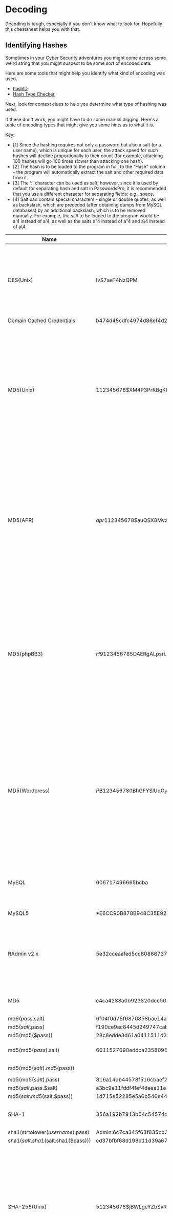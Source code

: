 # Decoding

Decoding is tough, especially if you don't know what to look for. Hopefully this cheatsheet helps you with that.

## Identifying Hashes
Sometimes in your Cyber Security adventures you might come across some weird string that you might suspect to be some sort of encoded data.

Here are some tools that might help you identify what kind of encoding was used.
- [hashID](https://github.com/psypanda/hashID)
- [Hash Type Checker](https://md5hashing.net/hash_type_checker/)

Next, look for context clues to help you determine what type of hashing was used.

If these don't work, you might have to do some manual digging.
Here's a table of encoding types that might give you some hints as to what it is.

Key:
- [1] Since the hashing requires not only a password but also a salt (or a user name), which is unique for each user, the attack speed for such hashes will decline proportionally to their count (for example, attacking
100 hashes will go 100 times slower than attacking one hash).
- [2] The hash is to be loaded to the program in full, to the "Hash" column - the program will automatically extract the salt and other required data from it.
- [3] The ':' character can be used as salt; however, since it is used by default for separating hash and salt in PasswordsPro, it is recommended that you use a different character for separating fields; e.g., space.
- [4] Salt can contain special characters - single or double quotes, as well as backslash, which are preceded (after obtaining dumps from MySQL databases) by an additional backslash, which is to be removed manually. For
example, the salt to be loaded to the program would be a'4 instead of a\'4, as well as the salts a"4 instead of a\"4 and a\4 instead of a\\4.

|Name|Example|Use|Length|Description|Algorithm|Key|
|-|-|-|-|-|-|-|
|DES(Unix)|IvS7aeT4NzQPM|Used in Linux and other similar OS|13 characters|The first two characters are the salt (random characters; in our example the salt is the string "Iv"), then there follows the actual hash||[1] [2]|
|Domain Cached Credentials|b474d48cdfc4974d86ef4d24904cdd91|Used for caching passwords of Windows domain|16 bytes||MD4(MD4(Unicode($pass)).Unicode(strtolower($username)))|[1]|
|MD5(Unix)|$1$12345678$XM4P3PrKBgKNnTaqG9P0T/|Used in Linux and other similar OS|34 characters|The hash begins with the $1$ signature, then there goes the salt (up to 8 random characters; in our example the salt is the string "12345678"), then there goes one more $ character, followed by the actual hash|Actually that is a loop calling the MD5 algorithm 2000 times|[1] [2]|
|MD5(APR)|$apr1$12345678$auQSX8Mvzt.tdBi4y6Xgj.|Used in Linux and other similar OS|37 characters|The hash begins with the $apr1$ signature, then there goes the salt (up to 8 random characters; in our example the salt is the string "12345678"), then there goes one more $ character, followed by the actual hash|Actually that is a loop calling the MD5 algorithm 2000 times|[1] [2]|
|MD5(phpBB3)|$H$9123456785DAERgALpsri.D9z3ht120|Used in phpBB 3.x.x.|34 characters|The hash begins with the $H$ signature, then there goes one character (most often the number '9'), then there goes the salt (8 random characters; in our example the salt is the string "12345678"), followed by the actual hash|Actually that is a loop calling the MD5 algorithm 2048 times|[1] [2]|
|MD5(Wordpress)|$P$B123456780BhGFYSlUqGyE6ErKErL01|Used in Wordpress|34 characters|The hash begins with the $P$ signature, then there goes one character (most often the number 'B'), then there goes the salt (8 random characters; in our example the salt is the string "12345678"), followed by the actual hash|Actually that is a loop calling the MD5 algorithm 8192 times|[1] [2]|
|MySQL|606717496665bcba|Used in the old versions of MySQL|  8 bytes|The hash consists of two DWORDs, each not exceeding the value of 0x7fffffff|||
|MySQL5|*E6CC90B878B948C35E92B003C792C46C58C4AF40|Used in the new versions of MySQL|20 bytes|SHA-1(SHA-1($pass))|The hashes are to be loaded to the program without the asterisk that stands in the beginning of each hash||
|RAdmin v2.x|5e32cceaafed5cc80866737dfb212d7f|Used in the application Remote Administrator v2.x|16 bytes|The password is padded with zeros to the length of 100 bytes, then that entire string is hashed with the MD5 algorithm|||
|MD5|c4ca4238a0b923820dcc509a6f75849b|Used in phpBB v2.x, Joomla version below 1.0.13 and many other forums and CMS| 16 bytes|Same as the md5() function in PHP|||
|md5($pass.$salt)|6f04f0d75f6870858bae14ac0b6d9f73:1234|Used in WB News, Joomla version 1.0.13 and higher|16 bytes|   ||[1]|
|md5($salt.$pass)|f190ce9ac8445d249747cab7be43f7d5:12|Used in osCommerce, AEF, Gallery and other CMS|16 bytes|||[1]|
|md5(md5($pass))|28c8edde3d61a0411511d3b1866f0636|Used in e107, DLE, AVE, Diferior, Koobi and other CMS|16 bytes|  |||
|md5(md5($pass).$salt)|6011527690eddca23580955c216b1fd2:wQ6|  Used in vBulletin, IceBB|16 bytes|||[1] [3] [4]|
|md5(md5($salt).md5($pass))|   |81f87275dd805aa018df8befe09fe9f8:wH6_S|Used in IPB|16 bytes| |[1] [3]|
|md5(md5($salt).$pass)|816a14db44578f516cbaef25bd8d8296:1234|Used in MyBB|16 bytes|||[1]|
|md5($salt.$pass.$salt)|a3bc9e11fddf4fef4deea11e33668eab:1234|Used in TBDev|16 bytes|||[1]|
|md5($salt.md5($salt.$pass))|1d715e52285e5a6b546e442792652c8a:1234|Used in DLP|16 bytes|   ||[1]|
|SHA-1|356a192b7913b04c54574d18c28d46e6395428ab|Used in many forums and CMS|20 bytes|Same as the sha1() function in PHP| ||
|sha1(strtolower($username).$pass)| Admin:6c7ca345f63f835cb353ff15bd6c5e052ec08e7a|Used in SMF|20 bytes|||[1]|
|sha1($salt.sha1($salt.sha1($pass)))|cd37bfbf68d198d11d39a67158c0c9cddf34573b:1234|Used in Woltlab BB|20 bytes|||[1]|
|SHA-256(Unix)|$5$12345678$jBWLgeYZbSvREnuBr5s3gp13vqiKSNK1rkTk9zYE1v0|Used in Linux and other similar OS|55 characters|The hash begins with the $5$ signature, then there goes the salt (up to 8 random characters; in our example the salt is the string "12345678"), then there goes one more $ character, followed by the actual
hash|Actually that is a loop calling the SHA-256 algorithm 5000 times|[1] [2]|
|SHA-512(Unix)|$6$12345678$U6Yv5E1lWn6mEESzKen42o6rbEmFNLlq6Ik9X3reMXY3doKEuxrcDohKUx0Oxf44aeTIxGEjssvtT1aKyZHjs|Used in Linux and other similar OS|98 characters|The hash begins with the $6$ signature, then there goes the salt (up to 8 random characters; in our example the salt is the string "12345678"), then there goes one more $ character, followed by the actual hash| Actually that is a loop calling the SHA-512 algorithm 5000 times|[1] [2]|
|SHA-1(Django) = sha1($salt.$pass)|sha1$12345678$90fbbcf2b72b5973ae42cd3a19ab4ae8a1bd210b|12345678 is salt (in the hexadecimal format), 90fbbcf2b72b5973ae42cd3a19ab4ae8a1bd210b is SHA-1 hash.|||
|SHA-256(Django) = SHA-256($salt.$pass)| sha256$12345678$154c4c511cbb166a317c247a839e46cac6d9208af5b015e1867a84cd9a56007b|12345678 is salt (in the hexadecimal format),154c4c511cbb166a317c247a839e46cac6d9208af5b015e1867a84cd9a56007b is SHA-256 hash.|   |   |
|SHA-384(Django) = SHA-384($salt.$pass)|sha384$12345678$c0be393a500c7d42b1bd03a1a0a76302f7f472fc132f11ea6373659d0bd8675d04e12d8016d83001c327f0ab70843dd5|12345678 is salt (in the hexadecimal format), c0be393a500c7d42b1bd03a1a0a76302f7f472fc132f11ea6373659d0bd8675d04e12d8016d83001c327f0ab70843dd5 is SHA-384 hash.|   |   |
|SHA-1(ManGOS)|   | ||  |sha1(strtoupper($username).':'.$pass)|   |
|SHA-1(ManGOS2)|   | ||  |sha1($username.':'.$pass)|   |
|MD5(Custom)|   | ||  |'=='.md5(md5(md5($pass).md5($pass).md5($pass).md5($pass)))|   |
|md5(3 x strtoupper(md5($pass)))|   | ||  |md5(strtoupper(md5(strtoupper(md5(strtoupper(md5($pass)))))))|   |

## Steganography
> The practice of concealing messages or information within other nonsecret text or data

For every file given, use UNIX's `file` command to first determine what type of file you are looking at.

Some other useful commands would be `strings` or `grep`.

Some tools that are applicable to all files that might have stuff hidden in them would be `foremost` or `binwalk`.

### Images
Some tools specific to images would be `stepic`, `steghide`, or `stegdetect`.

Tools
- Digital Ink Toolkit
- GIMP
- Photoshop

### Audio
Tools
- Audacity


## Useful tools

